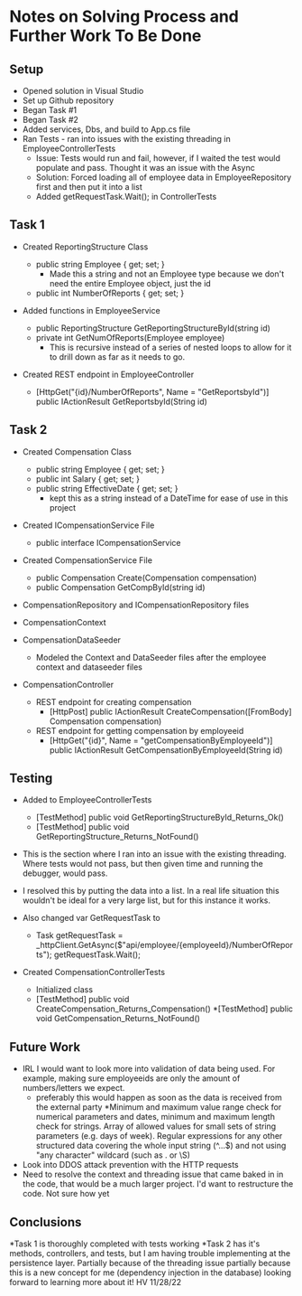 # Notes on Solving Process and Further Work To Be Done

## Setup
* Opened solution in Visual Studio
* Set up Github repository 
* Began Task #1 
* Began Task #2 
* Added services, Dbs, and build to App.cs file
* Ran Tests - ran into issues with the existing threading in EmployeeControllerTests 
    * Issue: Tests would run and fail, however, if I waited the test would populate and pass. Thought it was an issue with the Async 
    * Solution: Forced loading all of employee data in EmployeeRepository first and then put it into a list 
     * Added getRequestTask.Wait(); in ControllerTests

## Task 1
* Created ReportingStructure Class  
  * public string Employee { get; set; } 
    * Made this a string and not an Employee type because we don't need the entire Employee object, just the id 
  * public int NumberOfReports { get; set; }

* Added functions in EmployeeService 
  * public ReportingStructure GetReportingStructureById(string id)
  * private int GetNumOfReports(Employee employee)
    * This is recursive instead of a series of nested loops to allow for it to drill down as far as it needs to go. 
* Created REST endpoint in EmployeeController
  * [HttpGet("{id}/NumberOfReports", Name = "GetReportsbyId")]
        public IActionResult GetReportsbyId(String id)



## Task 2
* Created Compensation Class 
  * public string Employee { get; set; }
  * public int Salary { get; set; }
  * public string EffectiveDate { get; set; }
    * kept this as a string instead of a DateTime for ease of use in this project 

* Created ICompensationService File 
  * public interface ICompensationService

* Created CompensationService File
  * public Compensation Create(Compensation compensation)
  * public Compensation GetCompById(string id) 

* CompensationRepository and ICompensationRepository files 

* CompensationContext 

* CompensationDataSeeder 
  * Modeled the Context and DataSeeder files after the employee context and dataseeder files 

* CompensationController 
  * REST endpoint for creating compensation 
    * [HttpPost]
        public IActionResult CreateCompensation([FromBody] Compensation compensation)
  * REST endpoint for getting compensation by employeeid 
    * [HttpGet("{id}", Name = "getCompensationByEmployeeId")]
        public IActionResult GetCompensationByEmployeeId(String id)


## Testing 

* Added to EmployeeControllerTests 
  *   [TestMethod]
        public void GetReportingStructureById_Returns_Ok()
  *    [TestMethod]
        public void GetReportingStructure_Returns_NotFound() 
* This is the section where I ran into an issue with the existing threading. Where tests would not pass, but then given time and running the debugger, would pass. 
* I resolved this by putting the data into a list. In a real life situation this wouldn't be ideal for a very large list, but for this instance it works. 
* Also changed var GetRequestTask to  
    * Task<HttpResponseMessage> getRequestTask = _httpClient.GetAsync($"api/employee/{employeeId}/NumberOfReports");
            getRequestTask.Wait();

* Created CompensationControllerTests 
  * Initialized class 
  *    [TestMethod]
            public void CreateCompensation_Returns_Compensation()
  *[TestMethod]
            public void GetCompensation_Returns_NotFound()


## Future Work 
* IRL I would want to look more into validation of data being used. For example, making sure employeeids are only the amount of numbers/letters we expect. 
    * preferably this would happen as soon as the data is received from the external party 
    *Minimum and maximum value range check for numerical parameters and dates, minimum and maximum length check for strings.
    Array of allowed values for small sets of string parameters (e.g. days of week).
    Regular expressions for any other structured data covering the whole input string (^...$) and not using "any character" wildcard (such as . or \S)
 * Look into DDOS attack prevention with the HTTP requests 
 * Need to resolve the context and threading issue that came baked in in the code, that would be a much larger project. I'd want to restructure the code. Not sure how yet
  
  ## Conclusions 
  *Task 1 is thoroughly completed with tests working 
  *Task 2 has it's methods, controllers, and tests, but I am having trouble implementing at the persistence layer. Partially because of the threading issue
  partially because this is a new concept for me (dependency injection in the database) looking forward to learning more about it! HV 11/28/22
